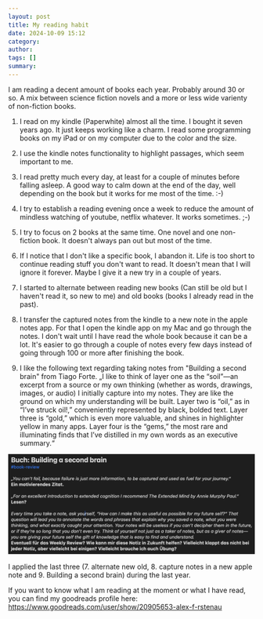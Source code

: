 ```yaml
---
layout: post
title: My reading habit
date: 2024-10-09 15:12
category: 
author: 
tags: []
summary: 
---
```

I am reading a decent amount of books each year. Probably around 30 or so. A mix between science fiction novels and a more or less wide varienty of non-fiction books.

1. I read on my kindle (Paperwhite) almost all the time. I bought it seven years ago. It just keeps working like a charm. I read some programming books on my iPad or on my computer due to the color and the size.

2. I use the kindle notes functionality to highlight passages, which seem important to me.

3. I read pretty much every day, at least for a couple of minutes before falling asleep. A good way to calm down at the end of the day, well depending on the book but it works for me most of the time. :-)

4. I try to establish a reading evening once a week to reduce the amount of mindless watching of youtube, netflix whatever. It works sometimes. ;-)

5. I try to focus on 2 books at the same time. One novel and one non-fiction book. It doesn't always pan out but most of the time.

6. If I notice that I don't like a specific book, I abandon it. Life is too short to continue reading stuff you don't want to read. It doesn't mean that I will ignore it forever. Maybe I give it a new try in a couple of years.

7. I started to alternate between reading new books (Can still be old but I haven't read it, so new to me) and old books (books I already read in the past).

8. I transfer the captured notes from the kindle to a new note in the apple notes app. For that I open the kindle app on my Mac and go through the notes. I don't wait until I have read the whole book because it can be a lot. It's easier to go through a couple of notes every few days instead of going through 100 or more after finishing the book.

9. I like the following text regarding taking notes from "Building a second brain" from Tiago Forte.
„I like to think of layer one as the “soil”—an excerpt from a source or my own thinking (whether as words, drawings, images, or audio) I initially capture into my notes. They are like the ground on which my understanding will be built.
Layer two is “oil,” as in “I’ve struck oil!,” conveniently represented by black, bolded text.
Layer three is “gold,” which is even more valuable, and shines in highlighter yellow in many apps.
Layer four is the “gems,” the most rare and illuminating finds that I’ve distilled in my own words as an executive summary.“

![An excepert from one of my notes](/assets/excerpt.png)

I applied the last three (7. alternate new old, 8. capture notes in a new apple note and 9. Building a second brain) during the last year.

If you want to know what I am reading at the moment or what I have read, you can find my goodreads profile here: https://www.goodreads.com/user/show/20905653-alex-f-rstenau